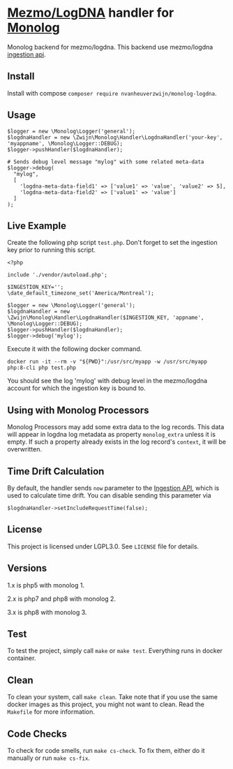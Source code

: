 # [Mezmo/LogDNA](https://mezmo.com/) handler for [Monolog](https://github.com/Seldaek/monolog)

Monolog backend for mezmo/logdna. This backend use mezmo/logdna [ingestion api](https://docs.mezmo.com/reference/ingest#api).

## Install

Install with compose `composer require nvanheuverzwijn/monolog-logdna`.

## Usage

```
$logger = new \Monolog\Logger('general');
$logdnaHandler = new \Zwijn\Monolog\Handler\LogdnaHandler('your-key', 'myappname', \Monolog\Logger::DEBUG);
$logger->pushHandler($logdnaHandler); 

# Sends debug level message "mylog" with some related meta-data
$logger->debug(
  "mylog",
  [
    'logdna-meta-data-field1' => ['value1' => 'value', 'value2' => 5],
    'logdna-meta-data-field2' => ['value1' => 'value']
  ]
);
```

## Live Example

Create the following php script `test.php`. Don't forget to set the ingestion key prior to running this script.

```
<?php

include './vendor/autoload.php';

$INGESTION_KEY='';
\date_default_timezone_set('America/Montreal');

$logger = new \Monolog\Logger('general');
$logdnaHandler = new \Zwijn\Monolog\Handler\LogdnaHandler($INGESTION_KEY, 'appname', \Monolog\Logger::DEBUG);
$logger->pushHandler($logdnaHandler);
$logger->debug('mylog');
```

Execute it with the following docker command.

```
docker run -it --rm -v "${PWD}":/usr/src/myapp -w /usr/src/myapp php:8-cli php test.php
```

You should see the log 'mylog' with debug level in the mezmo/logdna account for which the ingestion key is bound to.

## Using with Monolog Processors

Monolog Processors may add some extra data to the log records.
This data will appear in logdna log metadata as property `monolog_extra` unless it is empty.
If such a property already exists in the log record's `context`, it will be overwritten.

## Time Drift Calculation

By default, the handler sends `now` parameter to the [Ingestion API](https://docs.mezmo.com/log-analysis-api#ingest), 
which is used to calculate time drift. You can disable sending this parameter via

```
$logdnaHandler->setIncludeRequestTime(false);
```

## License

This project is licensed under LGPL3.0. See `LICENSE` file for details.

## Versions

1.x is php5 with monolog 1.

2.x is php7 and php8 with monolog 2.

3.x is php8 with monolog 3.

## Test

To test the project, simply call `make` or `make test`. Everything runs in docker container.

## Clean

To clean your system, call `make clean`. Take note that if you use the same docker images as this project, you might not want to clean. Read the `Makefile` for more information.

## Code Checks

To check for code smells, run `make cs-check`. To fix them, either do it manually or run `make cs-fix`.
